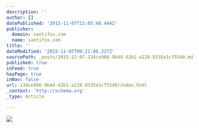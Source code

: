 ```yaml
---
description: ''
author: []
datePublished: '2015-11-07T11:05:40.444Z'
publisher:
  domain: santifox.com
  name: santifox.com
title: ''
dateModified: '2015-11-07T09:21:06.327Z'
sourcePath: _posts/2015-11-07-134ce986-9b44-42b1-a228-8335e1cf5540.md
published: true
inFeed: true
hasPage: true
inNav: false
url: 134ce986-9b44-42b1-a228-8335e1cf5540/index.html
_context: 'http://schema.org'
_type: Article

---
```

![](http://payload393.cargocollective.com/1/0/3626/10175689/coolio-portrait-001_1000.jpg)